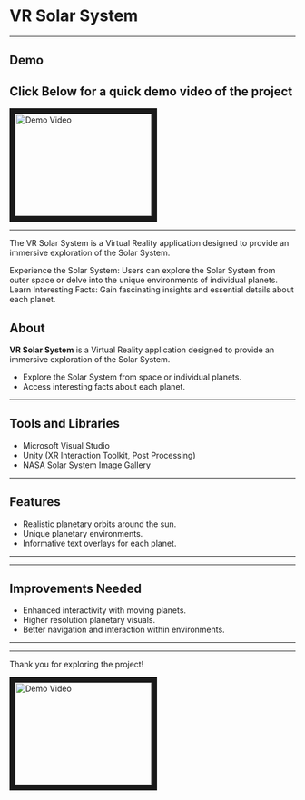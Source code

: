 

# VR Solar System  



---
## Demo


**Click Below for a quick demo video of the project**
---
<a href="http://www.youtube.com/watch?feature=player_embedded&v=T0DcHL6kEPE
" target="_blank"><img src="http://img.youtube.com/vi/T0DcHL6kEPE/0.jpg" 
alt="Demo Video" width="240" height="180" border="10" /></a>


---
The VR Solar System is a Virtual Reality application designed to provide an immersive exploration of the Solar System.

Experience the Solar System: Users can explore the Solar System from outer space or delve into the unique environments of individual planets.
Learn Interesting Facts: Gain fascinating insights and essential details about each planet.


## About  
**VR Solar System** is a Virtual Reality application designed to provide an immersive exploration of the Solar System.  
- Explore the Solar System from space or individual planets.  
- Access interesting facts about each planet.  

---


## Tools and Libraries  
- Microsoft Visual Studio  
- Unity (XR Interaction Toolkit, Post Processing)  
- NASA Solar System Image Gallery  

---

## Features  
- Realistic planetary orbits around the sun.  
- Unique planetary environments.  
- Informative text overlays for each planet.  

---

---

## Improvements Needed  
- Enhanced interactivity with moving planets.  
- Higher resolution planetary visuals.  
- Better navigation and interaction within environments.  

---

---

Thank you for exploring the project!  



<a href="http://www.youtube.com/watch?feature=player_embedded&v=T0DcHL6kEPE
" target="_blank"><img src="http://img.youtube.com/vi/T0DcHL6kEPE/0.jpg" 
alt="Demo Video" width="240" height="180" border="10" /></a>
